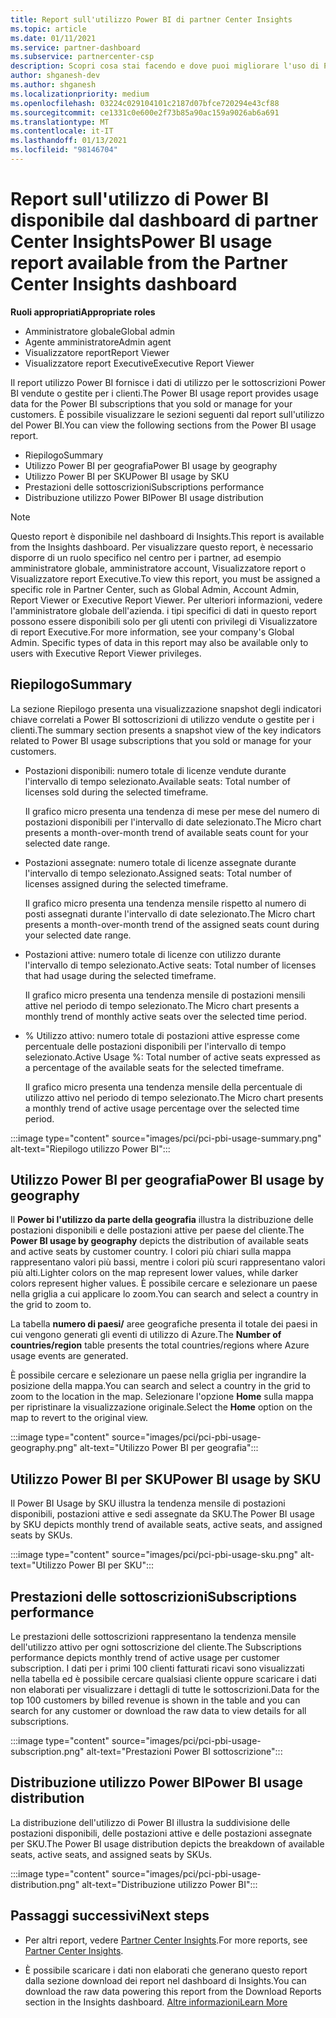 ```yaml
---
title: Report sull'utilizzo Power BI di partner Center Insights
ms.topic: article
ms.date: 01/11/2021
ms.service: partner-dashboard
ms.subservice: partnercenter-csp
description: Scopri cosa stai facendo e dove puoi migliorare l'uso di Power BI sottoscrizioni che Vendi o Gestisci per i tuoi clienti.
author: shganesh-dev
ms.author: shganesh
ms.localizationpriority: medium
ms.openlocfilehash: 03224c029104101c2187d07bfce720294e43cf88
ms.sourcegitcommit: ce1331c0e600e2f73b85a90ac159a9026ab6a691
ms.translationtype: MT
ms.contentlocale: it-IT
ms.lasthandoff: 01/13/2021
ms.locfileid: "98146704"
---
```

# <a name="power-bi-usage-report-available-from-the-partner-center-insights-dashboard"></a><span data-ttu-id="13b2e-103">Report sull'utilizzo di Power BI disponibile dal dashboard di partner Center Insights</span><span class="sxs-lookup"><span data-stu-id="13b2e-103">Power BI usage report available from the Partner Center Insights dashboard</span></span>

<span data-ttu-id="13b2e-104">**Ruoli appropriati**</span><span class="sxs-lookup"><span data-stu-id="13b2e-104">**Appropriate roles**</span></span>
- <span data-ttu-id="13b2e-105">Amministratore globale</span><span class="sxs-lookup"><span data-stu-id="13b2e-105">Global admin</span></span>
- <span data-ttu-id="13b2e-106">Agente amministratore</span><span class="sxs-lookup"><span data-stu-id="13b2e-106">Admin agent</span></span>
- <span data-ttu-id="13b2e-107">Visualizzatore report</span><span class="sxs-lookup"><span data-stu-id="13b2e-107">Report Viewer</span></span>
- <span data-ttu-id="13b2e-108">Visualizzatore report Executive</span><span class="sxs-lookup"><span data-stu-id="13b2e-108">Executive Report Viewer</span></span>

<span data-ttu-id="13b2e-109">Il report utilizzo Power BI fornisce i dati di utilizzo per le sottoscrizioni Power BI vendute o gestite per i clienti.</span><span class="sxs-lookup"><span data-stu-id="13b2e-109">The Power BI usage report provides usage data for the Power BI subscriptions that you sold or manage for your customers.</span></span> <span data-ttu-id="13b2e-110">È possibile visualizzare le sezioni seguenti dal report sull'utilizzo del Power BI.</span><span class="sxs-lookup"><span data-stu-id="13b2e-110">You can view the following sections from the Power BI usage report.</span></span>

- <span data-ttu-id="13b2e-111">Riepilogo</span><span class="sxs-lookup"><span data-stu-id="13b2e-111">Summary</span></span>
- <span data-ttu-id="13b2e-112">Utilizzo Power BI per geografia</span><span class="sxs-lookup"><span data-stu-id="13b2e-112">Power BI usage by geography</span></span>
- <span data-ttu-id="13b2e-113">Utilizzo Power BI per SKU</span><span class="sxs-lookup"><span data-stu-id="13b2e-113">Power BI usage by SKU</span></span>
- <span data-ttu-id="13b2e-114">Prestazioni delle sottoscrizioni</span><span class="sxs-lookup"><span data-stu-id="13b2e-114">Subscriptions performance</span></span>
- <span data-ttu-id="13b2e-115">Distribuzione utilizzo Power BI</span><span class="sxs-lookup"><span data-stu-id="13b2e-115">Power BI usage distribution</span></span>

 > [!NOTE]
 > <span data-ttu-id="13b2e-116">Questo report è disponibile nel dashboard di Insights.</span><span class="sxs-lookup"><span data-stu-id="13b2e-116">This report is available from the Insights dashboard.</span></span> <span data-ttu-id="13b2e-117">Per visualizzare questo report, è necessario disporre di un ruolo specifico nel centro per i partner, ad esempio amministratore globale, amministratore account, Visualizzatore report o Visualizzatore report Executive.</span><span class="sxs-lookup"><span data-stu-id="13b2e-117">To view this report, you must be assigned a specific role in Partner Center, such as Global Admin, Account Admin, Report Viewer or Executive Report Viewer.</span></span> <span data-ttu-id="13b2e-118">Per ulteriori informazioni, vedere l'amministratore globale dell'azienda. i tipi specifici di dati in questo report possono essere disponibili solo per gli utenti con privilegi di Visualizzatore di report Executive.</span><span class="sxs-lookup"><span data-stu-id="13b2e-118">For more information, see your company's Global Admin. Specific types of data in this report may also be available only to users with Executive Report Viewer privileges.</span></span>

## <a name="summary"></a><span data-ttu-id="13b2e-119">Riepilogo</span><span class="sxs-lookup"><span data-stu-id="13b2e-119">Summary</span></span>

<span data-ttu-id="13b2e-120">La sezione Riepilogo presenta una visualizzazione snapshot degli indicatori chiave correlati a Power BI sottoscrizioni di utilizzo vendute o gestite per i clienti.</span><span class="sxs-lookup"><span data-stu-id="13b2e-120">The summary section presents a snapshot view of the key indicators related to Power BI usage subscriptions that you sold or manage for your customers.</span></span> 

- <span data-ttu-id="13b2e-121">Postazioni disponibili: numero totale di licenze vendute durante l'intervallo di tempo selezionato.</span><span class="sxs-lookup"><span data-stu-id="13b2e-121">Available seats: Total number of licenses sold during the selected timeframe.</span></span>

   <span data-ttu-id="13b2e-122">Il grafico micro presenta una tendenza di mese per mese del numero di postazioni disponibili per l'intervallo di date selezionato.</span><span class="sxs-lookup"><span data-stu-id="13b2e-122">The Micro chart presents a month-over-month trend of available seats count for your selected date range.</span></span>

- <span data-ttu-id="13b2e-123">Postazioni assegnate: numero totale di licenze assegnate durante l'intervallo di tempo selezionato.</span><span class="sxs-lookup"><span data-stu-id="13b2e-123">Assigned seats: Total number of licenses assigned during the selected timeframe.</span></span>

   <span data-ttu-id="13b2e-124">Il grafico micro presenta una tendenza mensile rispetto al numero di posti assegnati durante l'intervallo di date selezionato.</span><span class="sxs-lookup"><span data-stu-id="13b2e-124">The Micro chart presents a month-over-month trend of the assigned seats count during your selected date range.</span></span>

- <span data-ttu-id="13b2e-125">Postazioni attive: numero totale di licenze con utilizzo durante l'intervallo di tempo selezionato.</span><span class="sxs-lookup"><span data-stu-id="13b2e-125">Active seats: Total number of licenses that had usage during the selected timeframe.</span></span> 

   <span data-ttu-id="13b2e-126">Il grafico micro presenta una tendenza mensile di postazioni mensili attive nel periodo di tempo selezionato.</span><span class="sxs-lookup"><span data-stu-id="13b2e-126">The Micro chart presents a monthly trend of monthly active seats over the selected time period.</span></span>

- <span data-ttu-id="13b2e-127">% Utilizzo attivo: numero totale di postazioni attive espresse come percentuale delle postazioni disponibili per l'intervallo di tempo selezionato.</span><span class="sxs-lookup"><span data-stu-id="13b2e-127">Active Usage %: Total number of active seats expressed as a percentage of the available seats for the selected timeframe.</span></span> 

   <span data-ttu-id="13b2e-128">Il grafico micro presenta una tendenza mensile della percentuale di utilizzo attivo nel periodo di tempo selezionato.</span><span class="sxs-lookup"><span data-stu-id="13b2e-128">The Micro chart presents a monthly trend of active usage percentage over the selected time period.</span></span>

:::image type="content" source="images/pci/pci-pbi-usage-summary.png" alt-text="Riepilogo utilizzo Power BI":::

## <a name="power-bi-usage-by-geography"></a><span data-ttu-id="13b2e-130">Utilizzo Power BI per geografia</span><span class="sxs-lookup"><span data-stu-id="13b2e-130">Power BI usage by geography</span></span>

<span data-ttu-id="13b2e-131">Il **Power bi l'utilizzo da parte della geografia** illustra la distribuzione delle postazioni disponibili e delle postazioni attive per paese del cliente.</span><span class="sxs-lookup"><span data-stu-id="13b2e-131">The **Power BI usage by geography** depicts the distribution of available seats and active seats by customer country.</span></span> <span data-ttu-id="13b2e-132">I colori più chiari sulla mappa rappresentano valori più bassi, mentre i colori più scuri rappresentano valori più alti.</span><span class="sxs-lookup"><span data-stu-id="13b2e-132">Lighter colors on the map represent lower values, while darker colors represent higher values.</span></span> <span data-ttu-id="13b2e-133">È possibile cercare e selezionare un paese nella griglia a cui applicare lo zoom.</span><span class="sxs-lookup"><span data-stu-id="13b2e-133">You can search and select a country in the grid to zoom to.</span></span>

<span data-ttu-id="13b2e-134">La tabella **numero di paesi/** aree geografiche presenta il totale dei paesi in cui vengono generati gli eventi di utilizzo di Azure.</span><span class="sxs-lookup"><span data-stu-id="13b2e-134">The **Number of countries/region** table presents the total countries/regions where Azure usage events are generated.</span></span>

<span data-ttu-id="13b2e-135">È possibile cercare e selezionare un paese nella griglia per ingrandire la posizione della mappa.</span><span class="sxs-lookup"><span data-stu-id="13b2e-135">You can search and select a country in the grid to zoom to the location in the map.</span></span> <span data-ttu-id="13b2e-136">Selezionare l'opzione **Home** sulla mappa per ripristinare la visualizzazione originale.</span><span class="sxs-lookup"><span data-stu-id="13b2e-136">Select the **Home** option on the map to revert to the original view.</span></span>

:::image type="content" source="images/pci/pci-pbi-usage-geography.png" alt-text="Utilizzo Power BI per geografia":::

## <a name="power-bi-usage-by-sku"></a><span data-ttu-id="13b2e-138">Utilizzo Power BI per SKU</span><span class="sxs-lookup"><span data-stu-id="13b2e-138">Power BI usage by SKU</span></span>

<span data-ttu-id="13b2e-139">Il Power BI Usage by SKU illustra la tendenza mensile di postazioni disponibili, postazioni attive e sedi assegnate da SKU.</span><span class="sxs-lookup"><span data-stu-id="13b2e-139">The Power BI usage by SKU depicts monthly trend of available seats, active seats, and assigned seats by SKUs.</span></span>

:::image type="content" source="images/pci/pci-pbi-usage-sku.png" alt-text="Utilizzo Power BI per SKU":::

## <a name="subscriptions-performance"></a><span data-ttu-id="13b2e-141">Prestazioni delle sottoscrizioni</span><span class="sxs-lookup"><span data-stu-id="13b2e-141">Subscriptions performance</span></span>

<span data-ttu-id="13b2e-142">Le prestazioni delle sottoscrizioni rappresentano la tendenza mensile dell'utilizzo attivo per ogni sottoscrizione del cliente.</span><span class="sxs-lookup"><span data-stu-id="13b2e-142">The Subscriptions performance depicts monthly trend of active usage per customer subscription.</span></span> <span data-ttu-id="13b2e-143">I dati per i primi 100 clienti fatturati ricavi sono visualizzati nella tabella ed è possibile cercare qualsiasi cliente oppure scaricare i dati non elaborati per visualizzare i dettagli di tutte le sottoscrizioni.</span><span class="sxs-lookup"><span data-stu-id="13b2e-143">Data for the top 100 customers by billed revenue is shown in the table and you can search for any customer or download the raw data to view details for all subscriptions.</span></span>

:::image type="content" source="images/pci/pci-pbi-usage-subscription.png" alt-text="Prestazioni Power BI sottoscrizione":::

## <a name="power-bi-usage-distribution"></a><span data-ttu-id="13b2e-145">Distribuzione utilizzo Power BI</span><span class="sxs-lookup"><span data-stu-id="13b2e-145">Power BI usage distribution</span></span>

<span data-ttu-id="13b2e-146">La distribuzione dell'utilizzo di Power BI illustra la suddivisione delle postazioni disponibili, delle postazioni attive e delle postazioni assegnate per SKU.</span><span class="sxs-lookup"><span data-stu-id="13b2e-146">The Power BI usage distribution depicts the breakdown of available seats, active seats, and assigned seats by SKUs.</span></span>

:::image type="content" source="images/pci/pci-pbi-usage-distribution.png" alt-text="Distribuzione utilizzo Power BI":::

## <a name="next-steps"></a><span data-ttu-id="13b2e-148">Passaggi successivi</span><span class="sxs-lookup"><span data-stu-id="13b2e-148">Next steps</span></span>

- <span data-ttu-id="13b2e-149">Per altri report, vedere [Partner Center Insights](partner-center-insights.md).</span><span class="sxs-lookup"><span data-stu-id="13b2e-149">For more reports, see [Partner Center Insights](partner-center-insights.md).</span></span>

- <span data-ttu-id="13b2e-150">È possibile scaricare i dati non elaborati che generano questo report dalla sezione download dei report nel dashboard di Insights.</span><span class="sxs-lookup"><span data-stu-id="13b2e-150">You can download the raw data powering this report from the Download Reports section in the Insights dashboard.</span></span> [<span data-ttu-id="13b2e-151">Altre informazioni</span><span class="sxs-lookup"><span data-stu-id="13b2e-151">Learn More</span></span>](pci-download-reports.md) 
